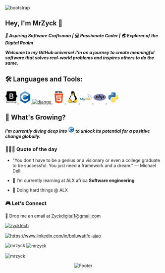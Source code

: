 <div align="center">
<p align="left"> <img src="https://c4.wallpaperflare.com/wallpaper/530/748/39/anarchy-anonymous-computer-hack-wallpaper-preview.jpg" alt="bootstrap"/> 
</div>
  

## Hey, I'm MrZyck 👋

***🚀 Aspiring Software Craftsman | 💻 Passionate Coder | 🌏 Explorer of the Digital Realm***

***Welcome to my GitHub universe! I'm on a journey to create meaningful software that solves real-world problems and inspires others to do the same.***

## 🛠️ Languages and Tools: 
<p align="left"> <a href="https://getbootstrap.com" target="_blank" rel="noreferrer"> <img src="https://raw.githubusercontent.com/devicons/devicon/master/icons/bootstrap/bootstrap-plain-wordmark.svg" alt="bootstrap" width="40" height="40"/> </a> <a href="https://www.cprogramming.com/" target="_blank" rel="noreferrer"> <img src="https://raw.githubusercontent.com/devicons/devicon/master/icons/c/c-original.svg" alt="c" width="40" height="40"/> </a> <a href="https://www.djangoproject.com/" target="_blank" rel="noreferrer"> <img src="https://cdn.worldvectorlogo.com/logos/django.svg" alt="django" width="40" height="40"/> </a> <a href="https://www.w3.org/html/" target="_blank" rel="noreferrer"> <img src="https://raw.githubusercontent.com/devicons/devicon/master/icons/html5/html5-original-wordmark.svg" alt="html5" width="40" height="40"/> </a> <a href="https://www.linux.org/" target="_blank" rel="noreferrer"> <img src="https://raw.githubusercontent.com/devicons/devicon/master/icons/linux/linux-original.svg" alt="linux" width="40" height="40"/> </a> <a href="https://www.mysql.com/" target="_blank" rel="noreferrer"> <img src="https://raw.githubusercontent.com/devicons/devicon/master/icons/mysql/mysql-original-wordmark.svg" alt="mysql" width="40" height="40"/> </a> <a href="https://www.php.net" target="_blank" rel="noreferrer"> <img src="https://raw.githubusercontent.com/devicons/devicon/master/icons/php/php-original.svg" alt="php" width="40" height="40"/> </a> <a href="https://www.python.org" target="_blank" rel="noreferrer"> <img src="https://raw.githubusercontent.com/devicons/devicon/master/icons/python/python-original.svg" alt="python" width="40" height="40"/> </a> </p>

## 🌱 What's Growing?
***I'm currently diving deep into <a href="https://www.cprogramming.com/" target="_blank" rel="noreferrer"> <img src="https://raw.githubusercontent.com/devicons/devicon/master/icons/c/c-original.svg" alt="c" width="20" height="20"/> </a> to unlock its potential for a positive change globally.***

### 👨🏻‍💻 Quote of the day 

- "You don't have to be a genius or a visionary or even a college graduate to be successful. You just need a framework and a dream." — Michael Dell

- 🌱 I’m currently learning at ALX africa **Software engineering**

- 👋 Doing hard things @ ALX 

### 🎮 Let's Connect
💌 Drop me an email at Zyckdigital1@gmail.com

<p align="left"> <a href="https://twitter.com/zycktech" target="blank"><img src="https://img.shields.io/twitter/follow/zycktech?logo=twitter&style=for-the-badge" alt="zycktech" /></a> </p>

<a href="https://linkedin.com/in/https://www.linkedin.com/in/boluwatife-ajao" target="blank"><img align="center" src="https://raw.githubusercontent.com/rahuldkjain/github-profile-readme-generator/master/src/images/icons/Social/linked-in-alt.svg" alt="https://www.linkedin.com/in/boluwatife-ajao" height="30" width="40" /></a>
</p>

<p><img align="left" src="https://github-readme-stats.vercel.app/api/top-langs?username=mrzyck&show_icons=true&locale=en&layout=compact" alt="mrzyck" /></p>

<p>&nbsp;<img align="center" src="https://github-readme-stats.vercel.app/api?username=mrzyck&show_icons=true&locale=en" alt="mrzyck" /></p>

<p><img align="center" src="https://github-readme-streak-stats.herokuapp.com/?user=mrzyck&" alt="mrzyck" /></p>

<div align="center">
  <img src="footer.gif" alt="Footer">
</div>
